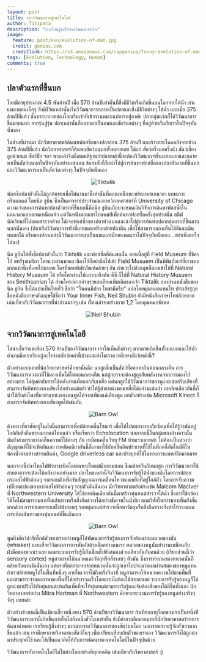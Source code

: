 ```yaml
---
layout: post
title: จากวิวัฒนาการสู่เทคโนโลยี
author: Titipata
description: "เราเรียนรู้อะไรจากวิฒนาการบ้าง"
image:
  feature: post/evo/evolution-of-man.jpg
  credit: genius.com
  creditlink: https://s3.amazonaws.com/rapgenius/funny-evolution-of-man-comic-pics.jpg
tags: [Evolution, Technology, Human]
comments: true
---
```


## ปลาตัวแรกที่ขึ้นบก

โลกมีอายุประมาณ​ 4.5 พันล้านปี เมื่อ 570 ล้านปีเท่านั้นที่สิ่งมีชีวิตเริ่มเกิดขึ้นบนโลกจากใต้น้ำ เช่นแพลงตอนเล็กๆ สิ่งมีชีวิตเหล่านั้นเริ่มวิวัฒนาการกลายเป็นปลาและสิ่งมีชีวิตต่างๆ ใต้น้ำ และเมื่อ 375 ล้านปีที่แล้ว ชั้นบรรยากาศของโลกเริ่มเข้าที่เข้าทางเหมาะแก่การอยู่อาศัย ปลากลุ่มแรกก็ได้วิวัฒนาการขึ้นมาบนบก จากรุ่นสู่รุ่น ปลาเหล่านั้นก็กลายมาเป็นคนและสัตว์บกต่างๆ ที่อยู่ด้วยกันกับเราในปัจจุบันนั่นเอง

ในช่วงที่ผ่านมา นักวิทยาศาสตร์ค้นพบฟอสซิ่ลของปลาก่อน 375 ล้านปี และก้าวกระโดดหลังจากช่วง 375 ล้านปีที่แล้ว นักวิทยาศาสตร์ก็ค้นพบสัตว์บนบกทั้งหลายเลย ได้แก่ สัตว์ครึ่งบกครึ่งน้ำ สัตว์เลี้ยงลูกด้วยนม สัตว์ปีก ฯลฯ พวกเค้าจึงตั้งสมมติฐานว่าปลาเหล่านี้จะต้องวิวัฒนาการขึ้นมาบนบกและกลายมาเป็นสัตว์บนบกในปัจจุบันอย่างแน่นอน ข้อสงสัยนี้จึงนำไปสู่การค้นหาฟอสซิ่ลของปลาตัวแรกที่ขึ้นบก และวิวัฒนาการมาเป็นสัตว์บกต่างๆ ในปัจจุบันนั่นเอง

<figure><center>
  <img src="http://farm3.static.flickr.com/2578/4050470735_77b39f4203.jpg" alt="Tiktalik" data-action="zoom"/>
</center></figure>


ฟอสซิ่ลปลาตัวนั้นได้ถูกค้นพบเมื่อไม่นานมานี้เท่านั้นที่ตอนเหนือของประเทศแคนาดา แถบเกาะกรีนแลนด์ โดยนีล ชูบิน ซึ่งเป็นอาจารย์ประจำคณะกายวิภาคศาสตร์ที่ University of Chicago ความเจ๋งของการค้นหาปลาตัวแรกที่ขึ้นบกนี้คือนีล ชูบินเกือบจะหมดเงินวิจัยการค้นหาฟอสซิ่ลในแคนาดาแถบตอนเหนือแล้ว แต่วันหน่ึงตอนเขาไปแคมป์เพื่อค้นหาฟอสซิ่ลครั้งสุดท้ายนั้น สตีฟ นักเรียนที่ไปออกสำรวจด้วย ได้เจอฟอสซิ่ลของปลาหัวแบนและนำไปสู่การค้นพบปลากลุ่มแรกที่ขึ้นมาบนบกนั่นเอง (ปลาเริ่มวิวัฒนาการหัวที่แบนและครีบคล้ายปลาตีน เพื่อให้สามารถมองเห็นได้ดีและเดินบนบกได้ ครีบของปลาเหล่านี้วิวัฒนาการมาเป็นแขนและมือของคนเราในปัจจุบันนั่นเอง...อย่าเพิ่งตกใจไปนะ)

นีล ชูบีนได้ตั้งชื่อปลาตัวนั้นว่า Tiktalik และฟอสซิ่ลที่ค้นพบนั้น ตอนนี้อยู่ที่ Field Museum ที่ชิคาโก้ สหรัฐอเมริกา ใครแวะผ่านมาแถวชิคาโก้ก็อย่าลืมไปเข้า Field Musuem เป็นพิพิธภัณฑ์ที่เราชอบมากแห่งนึงที่เคยไปมาเลย ใครที่ชอบพิพัธภัณฑ์คล้ายๆ กัน ถ้าแวะไปอังกฤษก็ลองเข้าไปที่ Natural History Museum ได้ หรือใครผ่านไปแถววอชิงตัน ดีซี ก็ไปที่ Natural History Musuem ของ Smithsonian ได้  ส่วนใครอยากอ่านรายละเอียดเพิ่มเติมของเจ้า Tiktalik ลองอ่านหนังสือของ นีล ชูบิน ซึ่งได้แปลเป็นไทยไว้ ชื่อว่า "ในคนมีปลา ในขามีครีบ"
แปลโดยคุณหมอแทนไท ประเสิรฐกุล ชื่อหนังสือภาษาอังกฤษใช้ชื่อว่า Your Inner Fish, Neil Shubin ยังมีหนังสือภาษาไทยอีกหลายเล่มเกี่ยวกับวิวัฒนาการที่น่าอ่านมากๆ เช่น เรื่องเล่าจากร่างกาย 1,2 โดยคุณหมอชัชพล


<figure><center>
  <img src="http://media.trb.com/media/photo/2013-01/73992221.jpg" alt="Neil Shubin" data-action="zoom" />
</center></figure>

## จากวิวัฒนาการสู่เทคโนโลยี

ไม่น่าเชื่อว่าแค่เพียง 570 ล้านปีของวิวัฒนาการ เราได้เห็นสิ่งต่างๆ มากมายเกิดขึ้นทั้งบนบกและใต้น้ำ คำถามคือเราเรียนรู้อะไรจากสัตว์เหล่านี้บ้างและทำไมเราควรศึกษาสัตว์เหล่านี้?

ตัวอย่างแรกเลยที่นักวิทยาศาสตร์ศึกษานั่นคือ นกฮูกซึ่งเป็นสัตว์ที่ออกหากินตอนกลางคืน การวิวัฒนาการดวงตาที่ใช้มองเห็นได้ในตอนกลางคืน นกฮูกอาจจะต้องสูญเสียพลังงานจากการมองไปอย่างมาก ไม่คุ้มค่ากับการใช้พลังงานเพื่อแลกกับเหยื่อ แต่นกฮูกใช้วิวัฒนาการของหูและเซลล์รับเสียงที่สามารถจับทิศทางของเสียงได้อย่างแม่นยำ ทำให้รู้ตำแหน่งของเหยื่อได้อย่างแม่นยำ เทคนิคเดียวกันนี้ก็นำใช้กับลำโพงที่หาตำแหน่งของคนพูดได้จากเพียงแค่เสียงพูด ยกตัวอย่างเช่น Microsoft Kinect ก็สามารถจับทิศทางของเสียงพูดได้เช่นกัน

<figure><center>
  <img src="http://www.turbarywoods.co.uk/gallery/john_mcgibbon_gallery/images/j-mcgibbon_17.jpg" alt="Barn Owl" data-action="zoom"/>
</center></figure>

ค้างคาวที่อาศัยอยู่ในถ้ำนั้นสามารถเพื่อปล่อยคลื่นโซนาร์ เพื่อให้ไปตกกระทบกับวัตถุเพื่อให้รู้ว่ามันอยู่ใกล้กับสิ่งกีดขวางมากแค่ไหนแล้ว หรือเรียกว่า Echolocation นอกจากนี้ในกลุ่มของค้างคาวนั้น มันยังสามารถแบ่งคลื่นความถี่ใช้ต่างๆ กัน เหมือนคลื่นวิทยุ FM บ้านเราเลยหล่ะ  ไม่ต้องเป็นห่วงว่าสัญญาณที่ใช้จะขัดกันเลย เทคนิคเดียวกันนี้ก็เอามาใช้กับคลื่นอินฟราเรดที่ใช้ในที่กดฉี่อัตโนมัติในห้องน้ำตามห้างสรรพสินค้า, Google driverless car และประยุกต์ใช้ในทางการแพทย์อีกมากมาย


นอกจากนี้ปลาไหลไฟฟ้าบางชนิดโดยเฉพาะในแม่น้ำอะเมซอน ซึ่งคล้ายกันกับนกฮูก การวิวัฒนาการใช้สายตาอาจจะต้องใช้พลังงานอย่างมาก ปลาไหลเหล่านี้จึงวิวัฒนาการรับรู้ใต้น้ำของมันโดยการปล่อยกระแสไฟฟ้าอ่อนๆ จากรอบตัวเพื่อจับสัญญาณการเคลื่อนไหวของเหยื่อที่อยู่ใกล้ตัว โดยการจับความเปลี่ยนแปลงของกระแสไฟฟ้าอ่อนๆ รอบตัวมันนั่นเอง นักวิทยาศาสตร์อย่างเช่น Malcom MacIver ที่ Northwestern University  ได้ใช้เทคนิคเดียวกันนี้มาสร้างหุ่นยนต์สำรวจใต้น้ำ ซึ่งการใช้กล้องวีดีโอไม่สามารถมองเห็นเส้นทางหรือสิ่งกีดขวางได้อย่างชัดเจนในน้ำลึก แถมวิศัยในการมองเห็นยังสั้นมากด้วย การปล่อยกระแสไฟฟ้าอ่อนๆ รอบหุ่นยนต์สำรวจเพื่อหาวัตถุหรือสิ่งกีดขวางจึงทำให้วางแผนการเดินเส้นทางของหุ่นยนต์ดีขึ้นนั่นเอง

<figure><center>
  <img src="http://cdn.phys.org/newman/gfx/news/hires/2013/electricfish.jpg" alt="Barn Owl" data-action="zoom"/>
</center></figure>


พูดถึงสัตว์น่ารักใกล้ตัวของเราอย่างหนูก็ได้พัฒนาการรับรู้ของการจับต้องผ่านหนวดของมัน (whisker) แทนที่จะวิวัฒนาการการสัมผัสด้วยมืออย่างคนเรา หนวดของหนูนั่นทำงานเหมือนกับฝ่ามือของพวกเราเลย แถมระบบการรับรู้นี้ยังเชื่อมไปยังสมองส่วนเดียวกันกับคนด้วย (เรียกส่วนนี้ว่า sensory cortex) หนูสามารถใช้หนวดแตะวัตถุหรือสิ่งรอบๆ ตัวมัน ซึ่งการทำงานของหนวดนั้นก็คล้ายกับคานงัดนั่นเอง แต่แรงที่ตกกระทบจากหนวดนั้นจะถูกเอาไปประมวลผลผ่านสมองของหนูแทน  ถ้าเราปล่อยหนูไปในพื้นที่หนึ่งๆ ภายในเวลาไม่ถึงครึ่งวินาที หนูสามารถให้หนวดควานไปตามพื้นที่ และสามารถจำลองภาพของพื้นที่ได้อย่างรวดเร็วโดยแทบไม่ต้องใช้สายตาเลย  ระบบการรับรู้ของหนูก็ได้ถูกนำมาปรับใช้กับหุ่นยนต์เช่นกันเพื่อที่จะให้หุ่นยนต์สามารถรับรู้และจับต้องสิ่งของได้ดีขึ้นนั่นเอง นักวิทยาศาสตร์อย่าง Mitra Hartman ที่ Northwestern ศึกษากระบวนการรับรู้ของหนูอย่างจริงๆ จังๆ เลยหล่ะ


ตัวอย่างข้างบนนี้เป็นเพียงเสี้ยวหนึ่งของ 570 ล้านปีของวิวัฒนาการ ถ้าเทียบอายุโลกของเราเป็นหนึ่งปี วิวัฒนาการเหล่านี้เกิดขึ้นภายในไม่ถึงหนึ่งชั่วโมงเท่านั้น ยังมีคำถามอีกมากมายที่นักวิทยาศาสตร์รอการค้นหาคำตอบ เราเรียนรู้สิ่งต่างๆ มากมายจากวิวัฒนาการของสัตว์บนโลก นอกจากเราจะรู้จักตัวเรามากขึ้นแล้ว เช่น เราศึกษากายวิภาคของสัตว์อื่นๆ เพื่อเปรียบเทียบกับตัวของเราเอง วิวัฒนาการยังได้ถูกนำมาประยุกต์ใช้ และใช้เป็นแนวคิดให้กับการพัฒนาของเทคโนโลยีในปัจจุบันด้วย

วิวัฒนาการกับเทคโนโลยีไม่ได้ห่างไกลอย่างที่ทุกคนคิด เช่นเดียวกับวิทยาศาสตร์ :)

